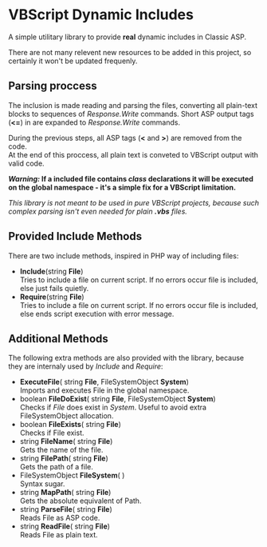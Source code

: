 # VBScript Dynamic Includes

A simple utilitary library to provide __real__ dynamic includes in Classic ASP.

There are not many relevent new resources to be added in this project, so certainly it won't be updated frequenly.



## Parsing proccess

The inclusion is made reading and parsing the files, converting all plain-text
blocks to sequences of _Response.Write_ commands. Short ASP output tags (__&lt;=__) in  are expanded to _Response.Write_ commands.

During the previous steps, all ASP tags (__&lt;__ and __&gt;__) are removed from the code.  
At the end of this proccess, all plain text is conveted to VBScript output with valid code.

**_Warning:_ If a included file contains *class* declarations it will be executed on the global namespace - it's a simple fix for a VBScript limitation.**


*This library is not meant to be used in pure VBScript projects, because such complex parsing isn't even needed for plain __.vbs__ files.*



## Provided Include Methods

There are two include methods, inspired in PHP way of including files:
* __Include__(string __File__)  
Tries to include a file on current script. If no errors occur file is included, else just fails quietly.
* __Require__(string __File__)  
Tries to include a file on current script. If no errors occur file is included, else ends script execution with error message.




## Additional Methods

The following extra methods are also provided with the library, because they are internaly used by *Include* and *Require*:
* __ExecuteFile__( string __File__, FileSystemObject __System__)  
Imports and executes File in the global namespace.
* boolean __FileDoExist__( string __File__, FileSystemObject __System__)  
Checks if _File_ does exist in _System_. Useful to avoid extra FileSystemObject allocation.
* boolean __FileExists__( string __File__)  
Checks if File exist.
* string __FileName__( string __File__)  
Gets the name of the file.
* string __FilePath__( string __File__)  
Gets the path of a file.
* FileSystemObject __FileSystem__( )  
Syntax sugar.
* string __MapPath__( string __File__)  
Gets the absolute equivalent of Path.
* string __ParseFile__( string __File__)  
Reads File as ASP code.
* string __ReadFile__( string __File__)  
Reads File as plain text.